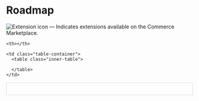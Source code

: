 # Roadmap




![Extension icon](/common/images/Smock_Extension_18_N.svg) — Indicates extensions available on the Commerce Marketplace.

<table class="roadmap-table">
  <tr class="roadmap-header">
    
    <th></th>
    
  </tr>
  <tr>
    
    <td class="table-container">
      <table class="inner-table">
        
      </table>
    </td>
    
  </tr>
</table>

<style>

/****************/
/*****Tables*****/
/****************/

/***Main Table***/
table.roadmap-table {
  padding: 1rem;
  margin: 0;
  border: 1px solid #ddd;
}

/***Inner Tables**/
table.roadmap-table tr td.table-container table.inner-table {
  padding: 0.5rem;
  margin: 0;
  border: none;
}

/*****************/
/*****Headers*****/
/*****************/

/***Main Table Header***/
table.roadmap-table tr.roadmap-header th {
  padding: .7rem;
  margin: 0;
  border-bottom: 1px solid #ddd;
  text-align: left;
  background-color: #f1f1f1;
  font-weight: bold;
  color: #333;
  font-size: 1rem;
}

/**************/
/*****Rows*****/
/**************/

/***Main Table Row***/
 table.roadmap-table tr {
  padding: 0.7rem;
  margin-left: 1rem;
  border-collapse: collapse;
}
table.roadmap-table tr:hover {
  background-color: #fff;
}

/***Inner Table Rows***/
table.roadmap-table tr td.table-container table.inner-table tr.inner-row {
  padding: 0.7rem;
  margin: 0;
  border-bottom: 1px solid #ddd;
}

/***************/
/*****Cells*****/
/***************/

/***Main Table Cell***/
 table.roadmap-table tr td.table-container {
  padding: 0;
  margin: 0;
  border: none;
  border-collapse: collapse;
  min-height: 100%;
}

table.roadmap-table tr td.table-container {
  border-right: 1px solid #ddd;
}

/***Inner Table Cell***/
table.roadmap-table tr td.table-container table.inner-table tr.inner-row td.inner-cell {
  margin: 0;
  padding: 0.8rem;
  border-collapse: collapse;
  font-size: 1.1rem;
  border: none;
}

/***************/
/*****Icons*****/
/***************/

.icon {
  height: 18px;
  font-size: 14px;
  font-weight: 400;
  padding: 5px 0;
}

.icon.Extension::before {
  display: inline-block;
  content: '';
  background-image: url(/common/images/Smock_Extension_18_N.svg);
  background-size: 16px 16px;
  height: 16px;
  width: 16px;
  margin-left: 5px;
  margin-bottom: -2px;
}

</style>
